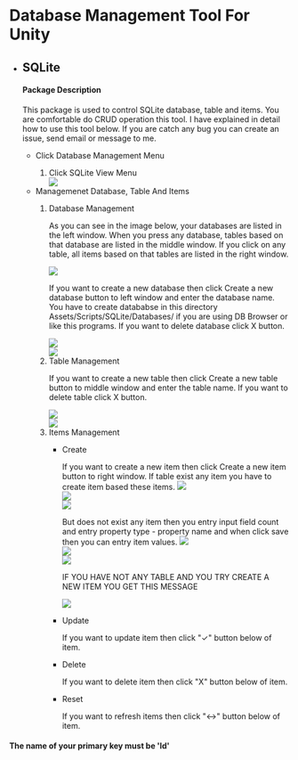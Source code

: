 # Database Management Tool For Unity 

<ul>
  <li>
    <h2>SQLite</h2>
     <h4>Package Description</h4>
    <p>This package is used to control SQLite database, table and items. You are comfortable do CRUD operation this tool. 
      I have explained in detail how to use this tool below. If you are catch any bug you can create an issue, send email or message to me. 
  </p>

<ul>
      <li>Click Database Management Menu</li>
    <ol>
      <li>Click SQLite View Menu</li>
       <img src="https://github.com/sukrubeyy/DatabaseManagement/blob/SQLite/SQLiteImages/SQLiteViewMENU.PNG"/>    
  </ol>  
  <li>Managemenet Database, Table And Items</li>
  <ol>
    <li>Database Management</li>
    <p>
        As you can see in the image below, your databases are listed in the left window. When you press any database, tables based on that database are          listed in the middle window. If you click on any table, all items based on that tables are listed in the right window.
    </p>
    <img src="https://github.com/sukrubeyy/DatabaseManagement/blob/SQLite/SQLiteImages/SQLite%20View%20Window.PNG"/>  
    <p>
      If you want to create a new database then click Create a new database button to left window and enter the database name.
      You have to create datababse in this directory Assets/Scripts/SQLite/Databases/ if you are using DB Browser or like this programs.
      If you want to delete database click X button.
    </p>
     <img src="https://github.com/sukrubeyy/DatabaseManagement/blob/SQLite/SQLiteImages/createDatabase1.PNG"/>
    <br>
    <img src="https://github.com/sukrubeyy/DatabaseManagement/blob/SQLite/SQLiteImages/createDatabase1.PNG"/>
    <li>Table Management</li>   
     <p>
      If you want to create a new table then click Create a new table button to middle window and enter the table name.
      If you want to delete table click X button.
     </p>
   <img src="https://github.com/sukrubeyy/DatabaseManagement/blob/SQLite/SQLiteImages/createTable1.PNG"/>
    <br>
   <img src="https://github.com/sukrubeyy/DatabaseManagement/blob/SQLite/SQLiteImages/createTable2.PNG"/>
    <li>Items Management</li> 
  <ul>
       <li>Create</li>
          <p>
        If you want to create a new item then click Create a new item button to right window.
        If table exist any item you have to create item based these items. 
        <img src="https://github.com/sukrubeyy/DatabaseManagement/blob/SQLite/SQLiteImages/createItemIfExist1.PNG"/>
        <br>
        <img src="https://github.com/sukrubeyy/DatabaseManagement/blob/SQLite/SQLiteImages/createItemIfExist2.PNG"/>
        <br>
        <img src="https://github.com/sukrubeyy/DatabaseManagement/blob/SQLite/SQLiteImages/createItemIfExist3.PNG"/>
          </p>
   <p>
    But does not exist any item then you entry input field count and entry 
    property type - property name and when click save then you can entry item values.
    <img src="https://github.com/sukrubeyy/DatabaseManagement/blob/SQLite/SQLiteImages/createItemNotExist1.PNG"/>
     <br>
    <img src="https://github.com/sukrubeyy/DatabaseManagement/blob/SQLite/SQLiteImages/createItemNotExist2.PNG"></img>
    <br>
    <img src="https://github.com/sukrubeyy/DatabaseManagement/blob/SQLite/SQLiteImages/createdItem.PNG"></img>
    <br>
    <p> IF YOU HAVE NOT ANY TABLE AND YOU TRY CREATE A NEW ITEM YOU GET THIS MESSAGE</p>
    <img src="https://github.com/sukrubeyy/DatabaseManagement/blob/SQLite/SQLiteImages/CreateItemIfNotExistAnyTable.PNG">
   </p>
       <li>Update</li>
         <p>
        If you want to update item then click "✓" button below of item.
         </p>
       <li>Delete</li>
          <p>
        If you want to delete item then click "X" button below of item.
         </p>
      <li>Reset</li>
          <p>
        If you want to refresh items then click "<->" button below of item.
         </p>
  </ul 
  </ol>
  </ul>
  </li>
    
</ul>

<h4>The name of your primary key must be 'Id' </h4>

